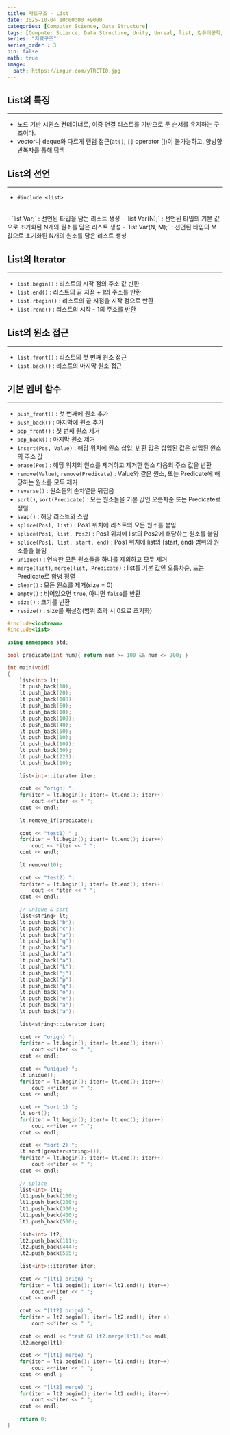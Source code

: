 ```yaml
---
title: 자료구조 - List
date: 2025-10-04 10:00:00 +9000
categories: [Computer Science, Data Structure]
tags: [Computer Science, Data Structure, Unity, Unreal, list, 컴퓨터공학, 자료구조, 유니티, 리스트]
series: "자료구조"
series_order : 3
pin: false
math: true
image:
  path: https://imgur.com/yTRCTI0.jpg
---
```


## List의 특징

---

- 노드 기반 시퀀스 컨테이너로, 이중 연결 리스트를 기반으로 둔 순서를 유지하는 구조이다.
- vector나 deque와 다르게 랜덤 접근(`at()`, `[]` operator [])이 불가능하고, 양방향 반복자를 통해 탐색

## List의 선언

---

- `#include <list>`
<br>
- `list<Type> Var;` : 선언된 타입을 담는 리스트 생성
- `list<Type> Var(N);` : 선언된 타입의 기본 값으로 초기화된 N개의 원소를 담은 리스트 생성
- `list<Type> Var(N, M);` : 선언된 타입의 M 값으로 초기화된 N개의 원소를 담은 리스트 생성

## List의 Iterator

---

- `list.begin()` : 리스트의 시작 점의 주소 값 반환
- `list.end()` : 리스트의 끝 지점 + 1의 주소를 반환
- `list.rbegin()` : 리스트의 끝 지점을 시작 점으로 반환
- `list.rend()` : 리스트의 시작 - 1의 주소를 반환

## List의 원소 접근

---

- `list.front()` : 리스트의 첫 번째 원소 접근
- `list.back()` : 리스트의 마지막 원소 접근

## 기본 멤버 함수

---

- `push_front()` : 첫 번째에 원소 추가
- `push_back()` : 마지막에 원소 추가
- `pop_front()` : 첫 번째 원소 제거
- `pop_back()` : 마지막 원소 제거
- `insert(Pos, Value)` : 해당 위치에 원소 삽입, 반환 값은 삽입된 값은 삽입된 원소의 주소 값
- `erase(Pos)` : 해당 위치의 원소를 제거하고 제거한 원소 다음의 주소 값을 반환
- `remove(Value)`, `remove(Predicate)` : Value와 같은 원소, 또는 Predicate에 해당하는 원소를 모두 제거
- `reverse()` : 원소들의 순차열을 뒤집음
- `sort()`, `sort(Predicate)` : 모든 원소들을 기본 값인 오름차순 또는 Predicate로 정렬
- `swap()` : 해당 리스트와 스왑
- `splice(Pos1, list)` : Pos1 위치에 리스트의 모든 원소를 붙임
- `splice(Pos1, list, Pos2)` : Pos1 위치에 list의 Pos2에 해당하는 원소를 붙임
- `splice(Pos1, list, start, end)` : Pos1 위치에 list의 [start, end) 범위의 원소들을 붙임
- `unique()` : 연속한 모든 원소들을 하나를 제외하고 모두 제거
- `merge(list)`, `merge(list, Predicate)` : list를 기본 값인 오름차순, 또는 Predicate로 합병 정렬
- `clear()` : 모든 원소를 제거(size = 0)
- `empty()` : 비어있으면 `true`, 아니면 `false`를 반환
- `size()` : 크기를 반환
- `resize()` : size를 재설정(범위 초과 시 0으로 초기화)

```cpp
#include<iostream>
#include<list>
 
using namespace std;
 
bool predicate(int num){ return num >= 100 && num <= 200; }

int main(void)
{
    list<int> lt;
    lt.push_back(10);
    lt.push_back(20);
    lt.push_back(108);
    lt.push_back(60);
    lt.push_back(10);
    lt.push_back(100);
    lt.push_back(40);    
    lt.push_back(50);
    lt.push_back(10);
    lt.push_back(109);
    lt.push_back(30);    
    lt.push_back(220);
    lt.push_back(10);
        
    list<int>::iterator iter;
    
    cout << "orign) ";
    for(iter = lt.begin(); iter!= lt.end(); iter++)
        cout <<*iter << " ";
    cout << endl;
    
    lt.remove_if(predicate);
    
    cout << "test1) " ; 
    for(iter = lt.begin(); iter!= lt.end(); iter++)
        cout << *iter << " ";
    cout << endl;
    
    lt.remove(10);
    
    cout << "test2) ";
    for(iter = lt.begin(); iter!= lt.end(); iter++)
        cout << *iter << " ";
    cout << endl;
    
    // unique & sort
    list<string> lt;
    lt.push_back("b");
    lt.push_back("c");
    lt.push_back("a");
    lt.push_back("q");
    lt.push_back("a");
    lt.push_back("a");
    lt.push_back("a");
    lt.push_back("k");
    lt.push_back("j");
    lt.push_back("p");
    lt.push_back("q");
    lt.push_back("o");
    lt.push_back("e");
    lt.push_back("a");
    lt.push_back("a");
 
    list<string>::iterator iter;
    
    cout << "orign) ";
    for(iter = lt.begin(); iter!= lt.end(); iter++)
        cout <<*iter << " ";
    cout << endl;
 
    cout << "unique) ";
    lt.unique();
    for(iter = lt.begin(); iter!= lt.end(); iter++)
        cout <<*iter << " ";
    cout << endl;
 
    cout << "sort 1) ";
    lt.sort();
    for(iter = lt.begin(); iter!= lt.end(); iter++)
        cout <<*iter << " ";
    cout << endl;
 
    cout << "sort 2) ";
    lt.sort(greater<string>());
    for(iter = lt.begin(); iter!= lt.end(); iter++)
        cout <<*iter << " ";
    cout << endl;
    
    // splice
    list<int> lt1;
    lt1.push_back(100);
    lt1.push_back(200);
    lt1.push_back(300);
    lt1.push_back(400);
    lt1.push_back(500);
 
    list<int> lt2;
    lt2.push_back(111);
    lt2.push_back(444);
    lt2.push_back(555);
 
    list<int>::iterator iter;
    
    cout << "[lt1] orign) ";
    for(iter = lt1.begin(); iter!= lt1.end(); iter++)
        cout <<*iter << " ";
    cout << endl ;
 
    cout << "[lt2] orign) ";
    for(iter = lt2.begin(); iter!= lt2.end(); iter++)
        cout <<*iter << " ";
    
    cout << endl << "test 6) lt2.merge(lt1);"<< endl;
    lt2.merge(lt1);
    
    cout << "[lt1] merge) ";
    for(iter = lt1.begin(); iter!= lt1.end(); iter++)
        cout <<*iter << " ";
    cout << endl ;
 
    cout << "[lt2] merge) ";
    for(iter = lt2.begin(); iter!= lt2.end(); iter++)
        cout <<*iter << " ";
    cout << endl;
    
    return 0;    
}
```
